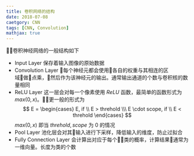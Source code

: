 ```yaml
---
title: 卷积网络的结构
date: 2018-07-08
caetgory: CNN
tags: [CNN, Convolution]
mathjax: true
---
```


卷积神经网络的一般结构如下

- Input Layer
  保存着输入图像的原始数据
- Convolution Layer
  每个神经元都会使用各自的权重与其相连的区域做点乘，然后作为该神经元的输出。通常输出通道的个数与卷积核的数量相同
- ReLU Layer
  这一层会对每一个像素使用 $ReLU$ 函数，最简单的函数形式为 $max(0, x)$。更一般的形式为
  $$
  E =
    \begin{cases}
    E, if \\ E > threhold \\\
    E \cdot scope, if \\ E < threhold
    \end{cases}
  $$
  $max(0, x)$ 即当 $threhold,scope$ 为 0 的情况
- Pool Layer
  池化层会对其输入进行下采样，降低输入的维度，防止过拟合
- Fully Connection Layer
  会计算出对应于每个类的概率，计算结果通常为一维向量。长度为类的个数